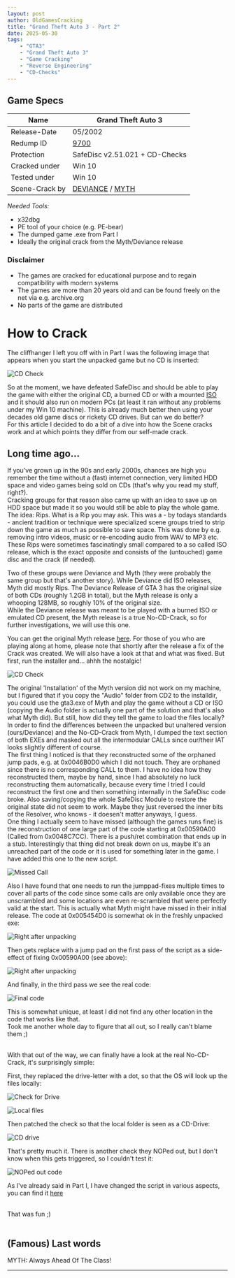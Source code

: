 ```yaml
---
layout: post
author: OldGamesCracking
title: "Grand Theft Auto 3 - Part 2"
date: 2025-05-30
tags:
    - "GTA3"
    - "Grand Theft Auto 3"
    - "Game Cracking"
    - "Reverse Engineering"
    - "CD-Checks"
---
```


## Game Specs

| Name | Grand Theft Auto 3 |
| ------------- | ------------- |
| Release-Date | 05/2002 |
| Redump ID | [9700](http://redump.org/disc/9700/) |
| Protection | SafeDisc v2.51.021 + CD-Checks |
| Cracked under | Win 10 |
| Tested under | Win 10 |
| Scene-Crack by | [DEVIANCE](https://www.nfohump.com/index.php?switchto=nfos&menu=quicknav&item=viewnfo&id=10506) / [MYTH](https://www.nfohump.com/index.php?switchto=nfos&menu=quicknav&item=viewnfo&id=10510) |

*Needed Tools:*

- x32dbg
- PE tool of your choice (e.g. PE-bear)
- The dumped game .exe from Part I
- Ideally the original crack from the Myth/Deviance release

### Disclaimer

- The games are cracked for educational purpose and to regain compatibility with modern systems
- The games are more than 20 years old and can be found freely on the net via e.g. archive.org
- No parts of the game are distributed

# How to Crack

The cliffhanger I left you off with in Part I was the following image that appears when you start the unpacked game but no CD is inserted:

![CD Check]({{site.url}}assets/gta3/cd_check.jpg)

So at the moment, we have defeated SafeDisc and should be able to play the game with either the original CD, a burned CD or with a mounted [ISO](https://archive.org/details/grand-theft-auto-iii_202110) and it should also run on modern PCs (at least it ran without any problems under my Win 10 machine). This is already much better then using your decades old game discs or rickety CD drives. But can we do better?<br>
For this article I decided to do a bit of a dive into how the Scene cracks work and at which points they differ from our self-made crack.

## Long time ago...

If you've grown up in the 90s and early 2000s, chances are high you remember the time without a (fast) internet connection, very limited HDD space and video games being sold on CDs (that's why you read my stuff, right?).<br>
Cracking groups for that reason also came up with an idea to save up on HDD space but made it so you would still be able to play the whole game. The idea: Rips. What is a Rip you may ask. This was a - by todays standards - ancient tradition or technique were specialized scene groups tried to strip down the game as much as possible to save space. This was done by e.g. removing intro videos, music or re-encoding audio from WAV to MP3 etc. These Rips were sometimes fascinatingly small compared to a so called ISO release, which is the exact opposite and consists of the (untouched) game disc and the crack (if needed).<br>

Two of these groups were Deviance and Myth (they were probably the same group but that's another story). While Deviance did ISO releases, Myth did mostly Rips. The Deviance Release of GTA 3 has the original size of both CDs (roughly 1.2GB in total), but the Myth release is only a whooping 128MB, so roughly 10% of the original size.<br>
While the Deviance release was meant to be played with a burned ISO or emulated CD present, the Myth release is a true No-CD-Crack, so for further investigations, we will use this one.<br>

You can get the original Myth release [here](https://archive.org/details/grand.-theft.-auto.-3-myth). For those of you who are playing along at home, please note that shortly after the release a fix of the Crack was created. We will also have a look at that and what was fixed. But first, run the installer and... ahhh the nostalgic!<br>

![CD Check]({{site.url}}assets/gta3/myth_installer.png)

The original 'Installation' of the Myth version did not work on my machine, but I figured that if you copy the "Audio" folder from CD2 to the installdir, you could use the gta3.exe of Myth and play the game without a CD or ISO (copying the Audio folder is actually one part of the solution and that's also what Myth did). But still, how did they tell the game to load the files locally?<br>
In order to find the differences between the unpacked but unaltered version (ours/Deviance) and the No-CD-Crack from Myth, I dumped the text section of both EXEs and masked out all the intermodular CALLs since our/their IAT looks slightly different of course.<br>
The first thing I noticed is that they reconstructed some of the orphaned jump pads, e.g. at 0x0046B0D0 which I did not touch. They are orphaned since there is no corresponding CALL to them. I have no idea how they reconstructed them, maybe by hand, since I had absolutely no luck reconstructing them automatically, because every time I tried I could reconstruct the first one and then something internally in the SafeDisc code broke. Also saving/copying the whole SafeDisc Module to restore the original state did not seem to work. Maybe they just reversed the inner bits of the Resolver, who knows - it doesen't matter anyways, I guess.<br>
One thing I actually seem to have missed (although the games runs fine) is the reconstruction of one large part of the code starting at 0x00590A00 (Called from 0x0048C7CC). There is a push/ret combination that ends up in a stub. Interestingly that thing did not break down on us, maybe it's an unreached part of the code or it is used for something later in the game. I have added this one to the new script.

![Missed Call]({{site.url}}assets/gta3/missed.png)

Also I have found that one needs to run the jumppad-fixes multiple times to cover all parts of the code since some calls are only available once they are unscrambled and some locations are even re-scrambled that were perfectly valid at the start. This is actually what Myth might have missed in their initial release. The code at 0x005454D0 is somewhat ok in the freshly unpacked exe:<br>

![Right after unpacking]({{site.url}}assets/gta3/after_unpacking.png)

Then gets replace with a jump pad on the first pass of the script as a side-effect of fixing 0x00590A00 (see above):

![Right after unpacking]({{site.url}}assets/gta3/after_unpacking.png)

And finally, in the third pass we see the real code:

![Final code]({{site.url}}assets/gta3/final_code.png)

This is somewhat unique, at least I did not find any other location in the code that works like that.<br>
Took me another whole day to figure that all out, so I really can't blame them ;)<br><br>

With that out of the way, we can finally have a look at the real No-CD-Crack, it's surprisingly simple:

First, they replaced the drive-letter with a dot, so that the OS will look up the files locally:

![Check for Drive]({{site.url}}assets/gta3/drive_letter.png)<br>

![Local files]({{site.url}}assets/gta3/replaced.png)

Then patched the check so that the local folder is seen as a CD-Drive:

![CD drive]({{site.url}}assets/gta3/cd_drive.png)

That's pretty much it. There is another check they NOPed out, but I don't know when this gets triggered, so I couldn't test it:

![NOPed out code]({{site.url}}assets/gta3/noped_out.png)

As I've already said in Part I, I have changed the script in various aspects, you can find it [here](/assets/gta3/import_fixer_v2.txt)<br><br>

That was fun ;)<br><br>

## (Famous) Last words

MYTH: Always Ahead Of The Class!

* * *